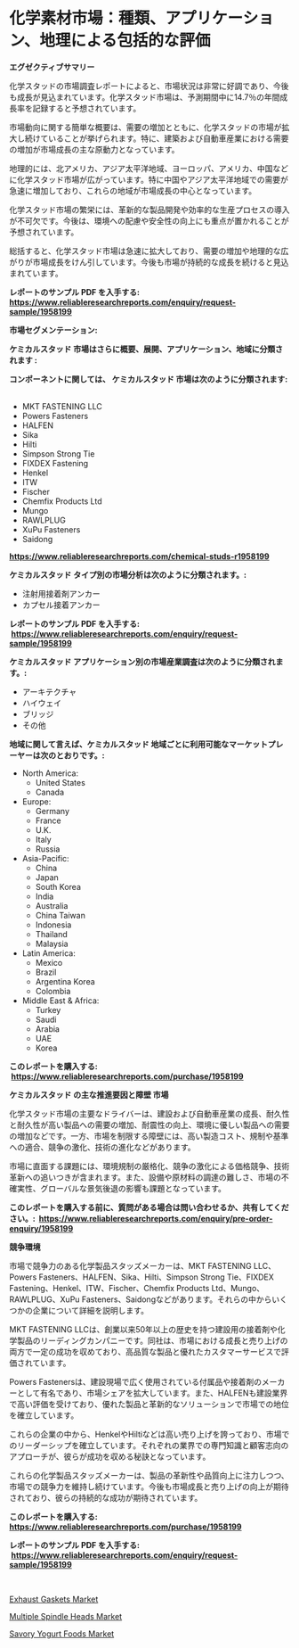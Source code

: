 <p><h1>化学素材市場：種類、アプリケーション、地理による包括的な評価</h1></p><p><strong>エグゼクティブサマリー</strong></p>
<p><p>化学スタッドの市場調査レポートによると、市場状況は非常に好調であり、今後も成長が見込まれています。化学スタッド市場は、予測期間中に14.7％の年間成長率を記録すると予想されています。</p><p>市場動向に関する簡単な概要は、需要の増加とともに、化学スタッドの市場が拡大し続けていることが挙げられます。特に、建築および自動車産業における需要の増加が市場成長の主な原動力となっています。</p><p>地理的には、北アメリカ、アジア太平洋地域、ヨーロッパ、アメリカ、中国などに化学スタッド市場が広がっています。特に中国やアジア太平洋地域での需要が急速に増加しており、これらの地域が市場成長の中心となっています。</p><p>化学スタッド市場の繁栄には、革新的な製品開発や効率的な生産プロセスの導入が不可欠です。今後は、環境への配慮や安全性の向上にも重点が置かれることが予想されています。</p><p>総括すると、化学スタッド市場は急速に拡大しており、需要の増加や地理的な広がりが市場成長をけん引しています。今後も市場が持続的な成長を続けると見込まれています。</p></p>
<p><strong>レポートのサンプル PDF を入手する: <a href="https://www.reliableresearchreports.com/enquiry/request-sample/1958199">https://www.reliableresearchreports.com/enquiry/request-sample/1958199</a></strong></p>
<p><strong>市場セグメンテーション:</strong></p>
<p><strong> ケミカルスタッド 市場はさらに概要、展開、アプリケーション、地域に分類されます :</strong></p>
<p><strong>コンポーネントに関しては、 ケミカルスタッド 市場は次のように分類されます: &nbsp;</strong></p>
<p><ul><li>MKT FASTENING LLC</li><li>Powers Fasteners</li><li>HALFEN</li><li>Sika</li><li>Hilti</li><li>Simpson Strong Tie</li><li>FIXDEX Fastening</li><li>Henkel</li><li>ITW</li><li>Fischer</li><li>Chemfix Products Ltd</li><li>Mungo</li><li>RAWLPLUG</li><li>XuPu Fasteners</li><li>Saidong</li></ul></p>
<p><strong><a href="https://www.reliableresearchreports.com/chemical-studs-r1958199">https://www.reliableresearchreports.com/chemical-studs-r1958199</a></strong></p>
<p><strong> ケミカルスタッド タイプ別の市場分析は次のように分類されます。:</strong></p>
<p><ul><li>注射用接着剤アンカー</li><li>カプセル接着アンカー</li></ul></p>
<p><strong>レポートのサンプル PDF を入手する: &nbsp;<a href="https://www.reliableresearchreports.com/enquiry/request-sample/1958199">https://www.reliableresearchreports.com/enquiry/request-sample/1958199</a></strong></p>
<p><strong> ケミカルスタッド アプリケーション別の市場産業調査は次のように分類されます。:</strong></p>
<p><ul><li>アーキテクチャ</li><li>ハイウェイ</li><li>ブリッジ</li><li>その他</li></ul></p>
<p><strong>地域に関して言えば、ケミカルスタッド 地域ごとに利用可能なマーケットプレーヤーは次のとおりです。:</strong></p>
<p><ul>
    <li>
        North America:
        <ul>
            <li>United States</li>
            <li>Canada</li>
        </ul>
    </li>
    <li>
        Europe:
        <ul>
            <li>Germany</li>
            <li>France</li>
            <li>U.K.</li>
            <li>Italy</li>
            <li>Russia</li>
        </ul>
    </li>
    <li>
        Asia-Pacific:
        <ul>
            <li>China</li>
            <li>Japan</li>
            <li>South Korea</li>
            <li>India</li>
            <li>Australia</li>
            <li>China Taiwan</li>
            <li>Indonesia</li>
            <li>Thailand</li>
            <li>Malaysia</li>
        </ul>
    </li>
    <li>
        Latin America:
        <ul>
            <li>Mexico</li>
            <li>Brazil</li>
            <li>Argentina Korea</li>
            <li>Colombia</li>
        </ul>
    </li>
    <li>
        Middle East & Africa:
        <ul>
            <li>Turkey</li>
            <li>Saudi</li>
            <li>Arabia</li>
            <li>UAE</li>
            <li>Korea</li>
        </ul>
    </li>
    </ul></p>
<p><strong>このレポートを購入する: &nbsp;<a href="https://www.reliableresearchreports.com/purchase/1958199">https://www.reliableresearchreports.com/purchase/1958199</a></strong></p>
<p><strong>ケミカルスタッド の主な推進要因と障壁 市場</strong></p>
<p><p>化学スタッド市場の主要なドライバーは、建設および自動車産業の成長、耐久性と耐久性が高い製品への需要の増加、耐震性の向上、環境に優しい製品への需要の増加などです。一方、市場を制限する障壁には、高い製造コスト、規制や基準への適合、競争の激化、技術の進化などがあります。</p><p>市場に直面する課題には、環境規制の厳格化、競争の激化による価格競争、技術革新への追いつきが含まれます。また、設備や原材料の調達の難しさ、市場の不確実性、グローバルな景気後退の影響も課題となっています。</p></p>
<p><strong>このレポートを購入する前に、質問がある場合は問い合わせるか、共有してください。:&nbsp; <a href="https://www.reliableresearchreports.com/enquiry/pre-order-enquiry/1958199">https://www.reliableresearchreports.com/enquiry/pre-order-enquiry/1958199</a></strong></p>
<p><strong>競争環境</strong></p>
<p><p>市場で競争力のある化学製品スタッズメーカーは、MKT FASTENING LLC、Powers Fasteners、HALFEN、Sika、Hilti、Simpson Strong Tie、FIXDEX Fastening、Henkel、ITW、Fischer、Chemfix Products Ltd、Mungo、RAWLPLUG、XuPu Fasteners、Saidongなどがあります。それらの中からいくつかの企業について詳細を説明します。</p><p>MKT FASTENING LLCは、創業以来50年以上の歴史を持つ建設用の接着剤や化学製品のリーディングカンパニーです。同社は、市場における成長と売り上げの両方で一定の成功を収めており、高品質な製品と優れたカスタマーサービスで評価されています。</p><p>Powers Fastenersは、建設現場で広く使用されている付属品や接着剤のメーカーとして有名であり、市場シェアを拡大しています。また、HALFENも建設業界で高い評価を受けており、優れた製品と革新的なソリューションで市場での地位を確立しています。</p><p>これらの企業の中から、HenkelやHiltiなどは高い売り上げを誇っており、市場でのリーダーシップを確立しています。それぞれの業界での専門知識と顧客志向のアプローチが、彼らが成功を収める秘訣となっています。</p><p>これらの化学製品スタッズメーカーは、製品の革新性や品質向上に注力しつつ、市場での競争力を維持し続けています。今後も市場成長と売り上げの向上が期待されており、彼らの持続的な成功が期待されています。</p></p>
<p><strong>このレポートを購入する: &nbsp; <a href="https://www.reliableresearchreports.com/purchase/1958199">https://www.reliableresearchreports.com/purchase/1958199</a></strong></p>
<p><strong>レポートのサンプル PDF を入手する: &nbsp;<a href="https://www.reliableresearchreports.com/enquiry/request-sample/1958199">https://www.reliableresearchreports.com/enquiry/request-sample/1958199</a></strong><strong></strong></p>
<p>&nbsp;</p>
<p><p><a href="https://invited-way-688.notion.site/Exhaust-Gaskets-Market-Size-Market-Trends-and-Growth-Outlook-forecasted-for-period-from-2024-to-20-1f6e6724e99940cd9ce0130e16d5c408">Exhaust Gaskets Market</a></p><p><a href="https://butternut-bug-553.notion.site/Multiple-Spindle-Heads-Market-Size-Reflecting-a-Forecast-Till-2031-Market-By-Type-By-Application-a-8f5ce818650e4b8d808a0318b48fea72">Multiple Spindle Heads Market</a></p><p><a href="https://github.com/WillieWoodard/Market-Research-Report-List-4/blob/main/savory-yogurt-foods-market.md">Savory Yogurt Foods Market</a></p></p>